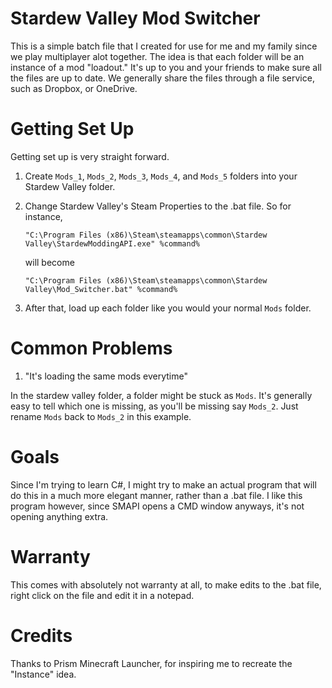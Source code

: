 # Stardew Valley Mod Switcher
This is a simple batch file that I created for use for me and my family since we play multiplayer alot together. The idea is that each folder will be an instance of a mod "loadout." It's up to you and your friends to make sure all the files are up to date. We generally share the files through a file service, such as Dropbox, or OneDrive.

# Getting Set Up
Getting set up is very straight forward.
1. Create `Mods_1`, `Mods_2`, `Mods_3`, `Mods_4`, and `Mods_5` folders into your Stardew Valley folder.
2. Change Stardew Valley's Steam Properties to the .bat file. So for instance,
   
     `"C:\Program Files (x86)\Steam\steamapps\common\Stardew Valley\StardewModdingAPI.exe" %command%`
   
   will become
   
   `"C:\Program Files (x86)\Steam\steamapps\common\Stardew Valley\Mod_Switcher.bat" %command%`
   
4. After that, load up each folder like you would your normal `Mods` folder.

# Common Problems
1. "It's loading the same mods everytime"
   
In the stardew valley folder, a folder might be stuck as `Mods`. It's generally easy to tell which one is missing, as you'll be missing say `Mods_2`. Just rename `Mods` back to `Mods_2` in this example.

# Goals
Since I'm trying to learn C#, I might try to make an actual program that will do this in a much more elegant manner, rather than a .bat file. I like this program however, since SMAPI opens a CMD window anyways, it's not opening anything extra.

# Warranty
This comes with absolutely not warranty at all, to make edits to the .bat file, right click on the file and edit it in a notepad.

# Credits
Thanks to Prism Minecraft Launcher, for inspiring me to recreate the "Instance" idea.
